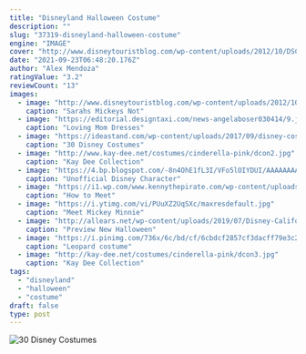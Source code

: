 ```yaml
---
title: "Disneyland Halloween Costume"
description: ""
slug: "37319-disneyland-halloween-costume"
engine: "IMAGE"
cover: "http://www.disneytouristblog.com/wp-content/uploads/2012/10/DSC_0009-as-Smart-Object-1-copy1.jpg"
date: "2021-09-23T06:48:20.176Z"
author: "Alex Mendoza"
ratingValue: "3.2"
reviewCount: "13"
images:
  - image: "http://www.disneytouristblog.com/wp-content/uploads/2012/10/DSC_0009-as-Smart-Object-1-copy1.jpg"
    caption: "Sarahs Mickeys Not"
  - image: "https://editorial.designtaxi.com/news-angelaboser030414/9.jpg"
    caption: "Loving Mom Dresses"
  - image: "https://ideastand.com/wp-content/uploads/2017/09/disney-costumes/26-disney-halloween-costume-diy.jpg"
    caption: "30 Disney Costumes"
  - image: "http://www.kay-dee.net/costumes/cinderella-pink/dcon2.jpg"
    caption: "Kay Dee Collection"
  - image: "https://4.bp.blogspot.com/-8n4OhE1fL3I/VFo5lOIYDUI/AAAAAAAAD-Y/bT_WF42R3Ww/s1600/UDCHG%2BGOOFY%2BDCA%2BHR.jpg"
    caption: "Unofficial Disney Character"
  - image: "https://i1.wp.com/www.kennythepirate.com/wp-content/uploads/2013/10/dlp-halloween-mickey-1.jpg"
    caption: "How to Meet"
  - image: "https://i.ytimg.com/vi/PUuXZ2UqSXc/maxresdefault.jpg"
    caption: "Meet Mickey Minnie"
  - image: "http://allears.net/wp-content/uploads/2019/07/Disney-California-Adventure-DCA-Oogie-Boogie-Halloween-Bash-Villainous-World-of-Color-2019-003.jpg"
    caption: "Preview New Halloween"
  - image: "https://i.pinimg.com/736x/6c/bd/cf/6cbdcf2857cf3dacff79e3c2d58fb284--leopard-costume-cute-cosplay.jpg"
    caption: "Leopard costume"
  - image: "http://kay-dee.net/costumes/cinderella-pink/dcon3.jpg"
    caption: "Kay Dee Collection"
tags:
  - "disneyland"
  - "halloween"
  - "costume"
draft: false
type: post
---
```



![30 Disney Costumes](https://ideastand.com/wp-content/uploads/2017/09/disney-costumes/26-disney-halloween-costume-diy.jpg "30 Disney Costumes")


<!--inArticleAds-->

<!--galleryOne-->


<!--inArticleAds-->

<!--galleryTwo-->


<!--galleryThree-->

